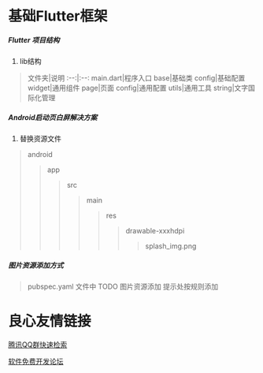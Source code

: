 # 基础Flutter框架

##### Flutter 项目结构
1. lib结构
>文件夹|说明
:--:|:--:
main.dart|程序入口
base|基础类
config|基础配置
widget|通用组件
page|页面
config|通用配置
utils|通用工具
string|文字国际化管理

##### Android启动页白屏解决方案
1. 替换资源文件
>android
>>app
>>>src
>>>>main
>>>>>res
>>>>>>drawable-xxxhdpi
>>>>>>> splash_img.png 

##### 图片资源添加方式
>  pubspec.yaml  文件中  TODO 图片资源添加  提示处按规则添加


 # 良心友情链接

[腾讯QQ群快速检索](http://u.720life.cn/s/8cf73f7c)

[软件免费开发论坛](http://u.720life.cn/s/bbb01dc0)